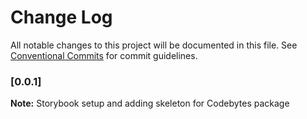 # Change Log

All notable changes to this project will be documented in this file.
See [Conventional Commits](https://conventionalcommits.org) for commit guidelines.

### [0.0.1]

**Note:** Storybook setup and adding skeleton for Codebytes package
